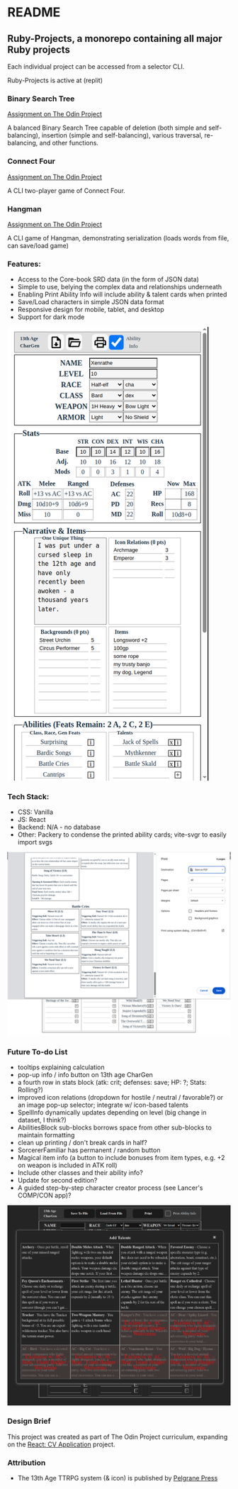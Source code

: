 # README

## Ruby-Projects, a monorepo containing all major Ruby projects

Each individual project can be accessed from a selector CLI.

Ruby-Projects is active at (replit)

### Binary Search Tree

[Assignment on The Odin Project](https://www.theodinproject.com/lessons/ruby-binary-search-trees)

A balanced Binary Search Tree capable of deletion (both simple and self-balancing), insertion (simple and self-balancing), various traversal, re-balancing, and other functions.

### Connect Four

[Assignment on The Odin Project](https://www.theodinproject.com/lessons/ruby-connect-four)

A CLI two-player game of Connect Four.

### Hangman

[Assignment on The Odin Project](https://www.theodinproject.com/lessons/ruby-hangman)

A CLI game of Hangman, demonstrating serialization (loads words from file, can save/load game)

### Features:

- Access to the Core-book SRD data (in the form of JSON data)
- Simple to use, belying the complex data and relationships underneath
- Enabling Print Ability Info will include ability & talent cards when printed
- Save/Load characters in simple JSON data format
- Responsive design for mobile, tablet, and desktop
- Support for dark mode

![Screenshot of mobile](https://github.com/Xenrathe/React-FormGen/blob/main/Mobile.png?raw=true)

### Tech Stack:

- CSS: Vanilla
- JS: React
- Backend: N/A - no database
- Other: Packery to condense the printed ability cards; vite-svgr to easily import svgs

![Screenshot of printed abilities](https://github.com/Xenrathe/React-FormGen/blob/main/PrintScreen.png?raw=true)

### Future To-do List

- tooltips explaining calculation
- pop-up info / info button on 13th age CharGen
- a fourth row in stats block (atk: crit; defenses: save; HP: ?; Stats: Rolling?)
- improved icon relations (dropdown for hostile / neutral / favorable?) or an image pop-up selector; integrate w/ icon-based talents
- SpellInfo dynamically updates depending on level (big change in dataset, I think?)
- AbilitiesBlock sub-blocks borrows space from other sub-blocks to maintain formatting
- clean up printing / don't break cards in half?
- SorcererFamiliar has permanent / random button
- Magical item info (a button to include bonuses from item types, e.g. +2 on weapon is included in ATK roll)
- Include other classes and their ability info?
- Update for second edition?
- A guided step-by-step character creator process (see Lancer's COMP/CON app)?

![Screenshot of add talents modal in dark mode](https://github.com/Xenrathe/React-FormGen/blob/main/AddTalents.png?raw=true)

### Design Brief

This project was created as part of The Odin Project curriculum, expanding on the <a href="https://www.theodinproject.com/lessons/react-new-cv-application">React: CV Application</a> project.

### Attribution

- The 13th Age TTRPG system (& icon) is published by <a href="https://pelgranepress.com/13th-age/" target="_blank" title="Pelgrane Press">Pelgrane Press</a>
